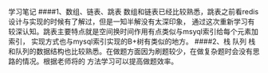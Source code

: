 学习笔记
####1、数组、链表、跳表
数组和链表已经比较熟悉，跳表之前看redis设计与实现的时候有了解过，但是一知半解没有太深印象，
通过这次重新学习有较深认知。跳表主要特点就是空间换时间作用有点类似与msyql索引给每个元素加索引，
实现方式也与mysql索引实现的B+树有类似的地方。
####2、栈 队列
栈和队列的数据结构也比较熟悉。在做题方面因为刷题较少，在做复杂题时会没有思路的情况。根据老师将的
方法学习可以提高做题效率。

